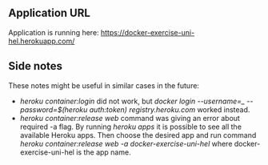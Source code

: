 ## Application URL

Application is running here: https://docker-exercise-uni-hel.herokuapp.com/

## Side notes

These notes might be useful in similar cases in the future:

- *heroku container:login* did not work, but *docker login --username=_ --password=$(heroku auth:token) registry.heroku.com* worked instead.
- *heroku container:release web* command was giving an error about required -a flag. By running *heroku apps* it is possible to see all the available Heroku apps. Then choose the desired app and run command *heroku container:release web -a docker-exercise-uni-hel* where docker-exercise-uni-hel is the app name.